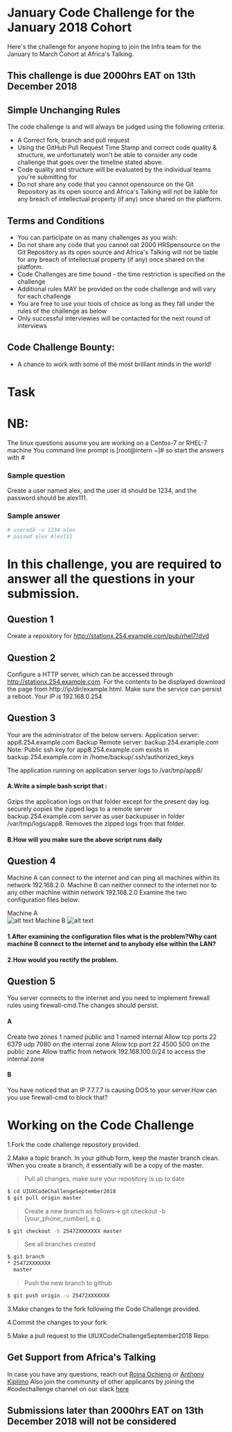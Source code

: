 # January Code Challenge for the January 2018 Cohort
Here's the challenge for anyone hoping to join the Infra team for the January to March Cohort at Africa's Talking. 

## This challenge is due 2000hrs EAT on 13th December 2018

## Simple Unchanging Rules
The code challenge is and will always be judged using the following criteria:
  - A Correct fork, branch and pull request
  - Using the GitHub Pull Request Time Stamp and correct code quality & structure, we unfortunately won't be able to consider any code challenge that goes over the timeline stated above.
  - Code quality and structure will be evaluated by the individual teams you're submitting for
  - Do not share any code that you cannot opensource on the Git Repository as its open source and Africa's Talking will not be liable for any breach of intellectual property (if any) once shared on the platform.

## Terms and Conditions
  - You can participate on as many challenges as you wish:
  - Do not share any code that you cannot oat 2000 HRSpensource on the Git Repository as its open source and Africa's Talking will not be liable for any breach of intellectual property (if any) once shared on the platform.
  - Code Challenges are time bound - the time restriction is specified on the challenge
  - Additional rules MAY be provided on the code challenge and will vary for each challenge
  - You are free to use your tools of choice as long as they fall under the rules of the challenge as below
  - Only successful interviewies will be contacted for the next round of interviews

## Code Challenge Bounty:
  - A chance to work with some of the most brilliant minds in the world!
  
# Task 

# NB:
The linux questions assume you are working on a Centos-7 or RHEL-7 machine
You command line prompt is [root@intern ~]# so start the answers with #

### Sample question 
Create a user named alex, and the user id should be 1234, and the password should be alex111.
### Sample answer

```sh
# useradd -u 1234 alex
# passwd alex Alex111
```


# In this challenge, you are required to answer all the questions in your submission.

## Question 1

Create a repository for
http://stationx.254.example.com/pub/rhel7/dvd


## Question 2

Configure a HTTP server, which can be accessed through
http://stationx.254.example.com.
For the contents to be displayed download the page from http://ip/dir/example.html.
Make sure the service can persist a reboot.
Your IP is 192.168.0.254

## Question 3

Your are the administrator of the below servers:
Application server: app8.254.example.com
Backup Remote server: backup.254.example.com
Note:
Public ssh key for app8.254.example.com exists in backup.254.example.com in  /home/backup/.ssh/authorized_keys

The application running on application server logs to /var/tmp/app8/
#### A.Write a simple bash script that :
Gzips the application logs on that folder except for the present day log.
securely copies the zipped logs to a remote server backup.254.example.com server as user backupuser in folder /var/tmp/logs/app8.
Removes the zipped logs from that folder.
#### B.How will you make sure the above script runs daily


## Question 4
Machine A can connect to the internet and can ping all machines within its network 192.168.2.0.
Machine B can neither connect to the internet nor to any other machine within network 192.168.2.0
Examine the two configuration files below:

Machine A	
![alt text](http://i67.tinypic.com/16gd7ww.png)
Machine B
![alt text](http://i68.tinypic.com/35n7sif.png)

#### 1.After examining the configuration files what is the problem?Why cant machine B connect to the internet and to anybody else within the LAN?

#### 2.How would you rectify the problem.


## Question 5

You server connects to the internet and you need to implement firewall rules using firewall-cmd.The changes should persist.

#### A
Create two zones 1 named public and 1 named internal
Allow tcp ports 22 6379  udp 7080 on the internal zone
Allow tcp port 22 4500 500 on the public zone
Allow traffic from network 192.168.100.0/24 to access the internal zone

#### B
You have noticed that an IP 7.7.7.7 is causing DOS to your server.How can you use firewall-cmd to block that?

# Working on the Code Challenge
1.Fork the code challenge repository provided.

2.Make a topic branch. In your github form, keep the master branch clean. When you create a branch, it essentially will be a copy of the master.

>Pull all changes, make sure your repository is up to date

```sh
$ cd UIUXCodeChallengeSeptember2018
$ git pull origin master
```

>Create a new branch as follows-> git checkout -b [your_phone_number], e.g.

```sh
$ git checkout -b 25472XXXXXXX master
```

>See all branches created

```sh
$ git branch
* 25472XXXXXXX
  master
```

>Push the new branch to github

```sh
$ git push origin -u 25472XXXXXXX
```

3.Make changes to the fork following the Code Challenge provided.

4.Commit the changes to your fork.

5.Make a pull request to the UIUXCodeChallengeSeptember2018 
Repo.


## Get Support from Africa's Talking
In case you have any questions, reach out [Roina Ochieng](mailto:rochieng@africastalking.com) or [Anthony Kiplimo](mailto:anthony.kiplimo@africastalking.com)
Also join the community of other applicants by joining the #codechallenge channel on our slack [here](https://slackin-africastalking.now.sh)

## Submissions later than 2000hrs EAT on 13th December 2018 will not be considered



